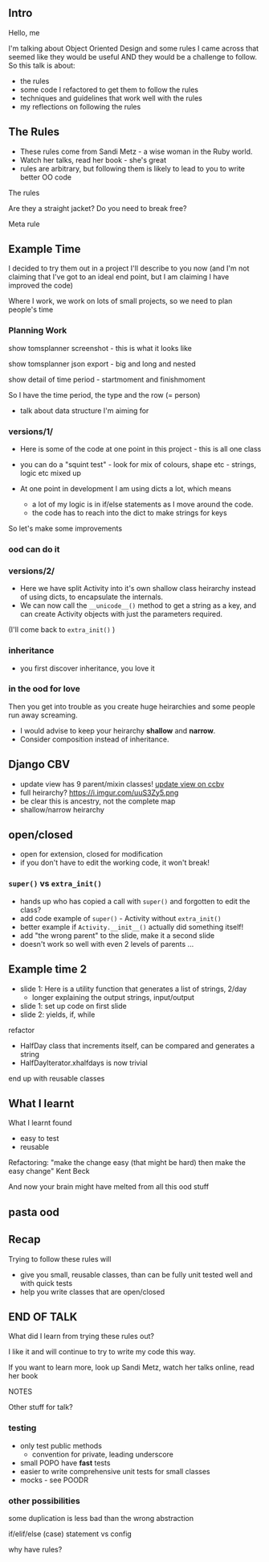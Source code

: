 ## Intro

Hello, me

I'm talking about Object Oriented Design and some rules I came across that seemed
like they would be useful AND they would be a challenge to follow.  So this talk
is about:

* the rules
* some code I refactored to get them to follow the rules
* techniques and guidelines that work well with the rules
* my reflections on following the rules

## The Rules

* These rules come from Sandi Metz - a wise woman in the Ruby world.
* Watch her talks, read her book - she's great
* rules are arbitrary, but following them is likely to lead to you to write better OO code

The rules

Are they a straight jacket?  Do you need to break free?

Meta rule

## Example Time

I decided to try them out in a project I'll describe to you now (and I'm not claiming that I've got to an ideal end point, but I am claiming I have improved the code)

Where I work, we work on lots of small projects, so we need to plan people's time

### Planning Work

show tomsplanner screenshot - this is what it looks like

show tomsplanner json export - big and long and nested

show detail of time period - startmoment and finishmoment

So I have the time period, the type and the row (= person)

- talk about data structure I'm aiming for

### versions/1/

* Here is some of the code at one point in this project - this is all one class
* you can do a "squint test" - look for mix of colours, shape etc - strings, logic etc mixed up

* At one point in development I am using dicts a lot, which means 
    * a lot of my logic is in if/else statements as I move around the code.
    * the code has to reach into the dict to make strings for keys

So let's make some improvements

### ood can do it

### versions/2/

* Here we have split Activity into it's own shallow class heirarchy instead of using dicts, to encapsulate the internals.
* We can now call the `__unicode__()` method to get a string as a key, and can create Activity objects with just the parameters required.

(I'll come back to `extra_init()` )

### inheritance

- you first discover inheritance, you love it

### in the ood for love

Then you get into trouble as you create huge heirarchies and some people run away screaming.

* I would advise to keep your heirarchy **shallow** and **narrow**.
* Consider composition instead of inheritance.

## Django CBV

- update view has 9 parent/mixin classes! [update view on ccbv](https://ccbv.co.uk/projects/Django/1.8/django.views.generic.edit/UpdateView/)
- full heirarchy? https://i.imgur.com/uuS3Zy5.png
- be clear this is ancestry, not the complete map
- shallow/narrow heirarchy

## open/closed

- open for extension, closed for modification
- if you don't have to edit the working code, it won't break!

### `super()` vs `extra_init()`

- hands up who has copied a call with `super()` and forgotten to edit the class?
- add code example of `super()` - Activity without `extra_init()`
- better example if `Activity.__init__()` actually did something itself!
- add "the wrong parent" to the slide, make it a second slide
- doesn't work so well with even 2 levels of parents ...

## Example time 2

* slide 1: Here is a utility function that generates a list of strings, 2/day
    * longer explaining the output strings, input/output
* slide 1: set up code on first slide
* slide 2: yields, if, while

refactor

* HalfDay class that increments itself, can be compared and generates a string
* HalfDayIterator.xhalfdays is now trivial

end up with reusable classes

## What I learnt

What I learnt found

- easy to test
- reusable


Refactoring: "make the change easy (that might be hard) then make the easy change" Kent Beck

And now your brain might have melted from all this ood stuff

## pasta ood

## Recap

Trying to follow these rules will

- give you small, reusable classes, than can be fully unit tested well and with quick tests
- help you write classes that are open/closed

## END OF TALK

What did I learn from trying these rules out?

I like it and will continue to try to write my code this way.

If you want to learn more, look up Sandi Metz, watch her talks online, read her book





NOTES

Other stuff for talk?

### testing

- only test public methods
    - convention for private, leading underscore
- small POPO have **fast** tests
- easier to write comprehensive unit tests for small classes
- mocks - see POODR

### other possibilities

some duplication is less bad than the wrong abstraction

if/elif/else (case) statement vs config

why have rules?
